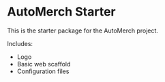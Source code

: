 # AutoMerch Starter

This is the starter package for the AutoMerch project.

Includes:
- Logo
- Basic web scaffold
- Configuration files
